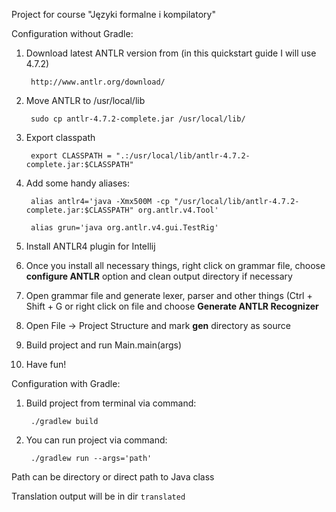 Project for course "Języki formalne i kompilatory"

Configuration without Gradle:

1. Download latest ANTLR version from (in this quickstart guide I will use 4.7.2)

        http://www.antlr.org/download/

2. Move ANTLR to /usr/local/lib 

        sudo cp antlr-4.7.2-complete.jar /usr/local/lib/

3. Export classpath

        export CLASSPATH = ".:/usr/local/lib/antlr-4.7.2-complete.jar:$CLASSPATH"

4. Add some handy aliases:

        alias antlr4='java -Xmx500M -cp "/usr/local/lib/antlr-4.7.2-complete.jar:$CLASSPATH" org.antlr.v4.Tool'

        alias grun='java org.antlr.v4.gui.TestRig'

5. Install ANTLR4 plugin for Intellij

6. Once you install all necessary things, right click on grammar file, choose **configure ANTLR** option and clean output directory if necessary

7. Open grammar file and generate lexer, parser and other things (Ctrl + Shift + G or right click on file and choose **Generate ANTLR Recognizer** 
         
8. Open File -> Project Structure and mark **gen** directory as source

9. Build project and run Main.main(args) 

10. Have fun!

Configuration with Gradle:

1. Build project from terminal via command:
    
        ./gradlew build

2. You can run project via command: 
        
        ./gradlew run --args='path'

Path can be directory or direct path to Java class

Translation output will be in dir `translated` 
